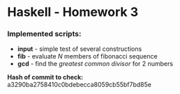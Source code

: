 # Haskell - Homework 3

### Implemented scripts:

* **input** - simple test of several constructions
* **fib** - evaluate _N_ members of fibonacci sequence
* **gcd** - find the _greatest common divisor_ for 2 numbers

**Hash of commit to check:** a3290ba2758410c0bdebecca8059cb55bf7bd85e